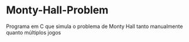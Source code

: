 # Monty-Hall-Problem
Programa em C que simula o problema de Monty Hall tanto manualmente quanto múltiplos jogos
